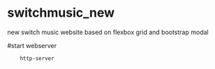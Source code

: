 # switchmusic_new
new switch music website based on flexbox grid and bootstrap modal

#start webserver
```sh
    http-server
```
